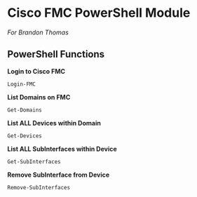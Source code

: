 # Cisco FMC PowerShell Module

*For Brandon Thomas*


## PowerShell Functions

**Login to Cisco FMC**

`Login-FMC`

**List Domains on FMC**

`Get-Domains`

**List ALL Devices within Domain**

`Get-Devices`

**List ALL SubInterfaces within Device**

`Get-SubInterfaces`

**Remove SubInterface from Device**

`Remove-SubInterfaces`
